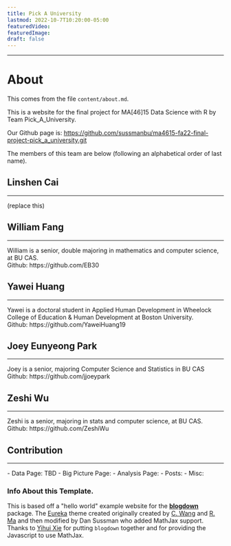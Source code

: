 ```yaml
---
title: Pick A University
lastmod: 2022-10-7T10:20:00-05:00
featuredVideo:
featuredImage:
draft: false
---
```


<hr>

<h1> <b> About </b></h1>

This comes from the file `content/about.md`.

This is a website for the final project for MA[46]15 Data Science with R by Team Pick_A_University.

Our Github page is: https://github.com/sussmanbu/ma4615-fa22-final-project-pick_a_university.git

The members of this team are below (following an alphabetical order of last name).

## Linshen Cai
<hr>
(replace this)

## William Fang
<hr>
William is a senior, double majoring in mathematics and computer science, at BU CAS. 
<br>
Github: https://github.com/EB30

## Yawei Huang
<hr>
Yawei is a doctoral student in Applied Human Development in Wheelock College of Education & Human Development at Boston University.
<br>
Github: https://github.com/YaweiHuang19

## Joey Eunyeong Park
<hr>
Joey is a senior, majoring Computer Science and Statistics in BU CAS
<br>
Github: https://github.com/jjoeypark

## Zeshi Wu
<hr>
Zeshi is a senior, majoring in stats and computer science, at BU CAS.
<br>
Github: https://github.com/ZeshiWu

## Contribution
<hr>
- Data Page: TBD
- Big Picture Page: 
- Analysis Page: 
- Posts: 
- Misc: 


<!-- Please leave in the information below -->

### Info About this Template.

This is based off a "hello world" example website for the [**blogdown**](https://github.com/rstudio/blogdown) package. The [Eureka](https://www.wangchucheng.com/en/docs/eureka/) theme created originally created by  [C. Wang](https://www.wangchucheng.com/zh/) and [R. Ma](https://www.ruiqima.com/zh/) and then modified by Dan Sussman who added MathJax support. Thanks to [Yihui Xie](https://github.com/yihui/) for putting `blogdown` together and for providing the Javascript to use MathJax.
